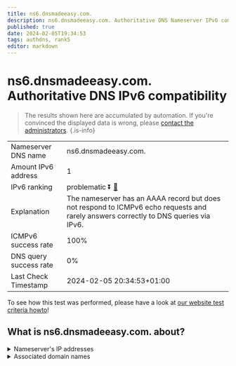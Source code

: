 ```yaml
---
title: ns6.dnsmadeeasy.com.
description: ns6.dnsmadeeasy.com. Authoritative DNS Nameserver IPv6 compatibility
published: true
date: 2024-02-05T19:34:53
tags: authdns, rank5
editor: markdown
---
```


# ns6.dnsmadeeasy.com. Authoritative DNS IPv6 compatibility

> The results shown here are accumulated by automation. If you're convinced the displayed data is wrong, please [contact the administrators](/howto/chat). 
{.is-info}




|   |   |
| - | - |
| Nameserver DNS name | ns6.dnsmadeeasy.com.
| Amount IPv6 address | 1
| IPv6 ranking | problematic :arrow_double_down: [🔗](/howto/ranking) |
| Explanation | The nameserver has an AAAA record but does not respond to ICMPv6 echo requests and rarely answers correctly to DNS queries via IPv6. |
| ICMPv6 success rate | 100%|
| DNS query success rate | 0% |
| Last Check Timestamp | 2024-02-05 20:34:53+01:00 |

To see how this test was performed, please have a look at [our website test criteria howto](/howto/testcriteria/authdns)!


## What is ns6.dnsmadeeasy.com. about?




<details>
<summary>Nameserver's IP addresses</summary>

2600:1801:6::1

</details>



<details>
<summary>Associated domain names</summary>

www.nvidia.com

</details>
